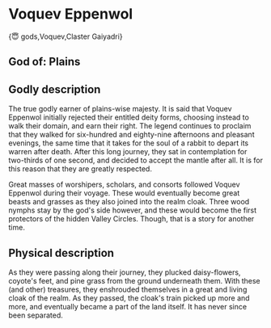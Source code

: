 # Voquev Eppenwol

{😇 gods,Voquev,Claster Gaiyadri}

## **God of:** Plains

## **Godly description**
The true godly earner of plains-wise majesty. It is said that Voquev Eppenwol initially rejected their entitled deity forms, choosing instead to walk their domain, and earn their right. The legend continues to proclaim that they walked for six-hundred and eighty-nine afternoons and pleasant evenings, the same time that it takes for the soul of a rabbit to depart its warren after death. After this long journey, they sat in contemplation for two-thirds of one second, and decided to accept the mantle after all. It is for this reason that they are greatly respected.

Great masses of worshipers, scholars, and consorts followed Voquev Eppenwol during their voyage. These would eventually become great beasts and grasses as they also joined into the realm cloak. Three wood nymphs stay by the god's side however, and these would become the first protectors of the hidden Valley Circles. Though, that is a story for another time.

## **Physical description**
As they were passing along their journey, they plucked daisy-flowers, coyote's feet, and pine grass from the ground underneath them. With these (and other) treasures, they enshrouded themselves in a great and living cloak of the realm. As they passed, the cloak's train picked up more and more, and eventually became a part of the land itself. It has never since been separated.
